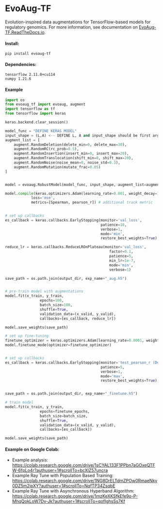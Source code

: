 # EvoAug-TF
Evolution-inspired data augmentations for TensorFlow-based models for regulatory genomics. For more information, see documentation on [EvoAug-TF.ReadTheDocs.io](https://evoaug-tf.readthedocs.io/en/latest/index.html).

#### Install:

```
pip install evoaug-tf
```


#### Dependencies:

```
tensorflow 2.11.0+cu114
numpy 1.21.6
```

#### Example

```python
import os
from evoaug_tf import evoaug, augment
import tensorflow as tf
from tensorflow import keras

keras.backend.clear_session()

model_func = "DEFINE KERAS MODEL"
input_shape = (L,A) <-- DEFINE L, A and input_shape should be first arguments to model_func (eg. model = model_func(input_shape))
augment_list = [
    augment.RandomDeletion(delete_min=0, delete_max=30),
    augment.RandomRC(rc_prob=0.5),
    augment.RandomInsertion(insert_min=0, insert_max=20),
    augment.RandomTranslocation(shift_min=0, shift_max=20),
    augment.RandomNoise(noise_mean=0, noise_std=0.3),
    augment.RandomMutation(mutate_frac=0.05)
]


model = evoaug.RobustModel(model_func, input_shape, augment_list=augment_list, max_augs_per_seq=1, hard_aug=True)

model.compile(keras.optimizers.Adam(learning_rate=0.001, weight_decay=1e-6), #weight_decay
            loss='mse',
            metrics=[Spearman, pearson_r]) # additional track metric
            

# set up callbacks
es_callback = keras.callbacks.EarlyStopping(monitor='val_loss',
                                            patience=10,
                                            verbose=1,
                                            mode='min',
                                            restore_best_weights=True)

reduce_lr = keras.callbacks.ReduceLROnPlateau(monitor='val_loss',
                                                factor=0.1,
                                                patience=5, 
                                                min_lr=1e-7,
                                                mode='min',
                                                verbose=1)

save_path = os.path.join(output_dir, exp_name+"_aug.h5")


# pre-train model with augmentations
model.fit(x_train, y_train,
                epochs=100,
                batch_size=100,
                shuffle=True,
                validation_data=(x_valid, y_valid),
                callbacks=[es_callback, reduce_lr])

model.save_weights(save_path)

# set up fine-tuning
finetune_optimizer = keras.optimizers.Adam(learning_rate=0.0001, weight_decay=1e-6)
model.finetune_mode(optimizer=finetune_optimizer)


# set up callbacks
es_callback = keras.callbacks.EarlyStopping(monitor='test_pearson_r (Dev)',
                                            patience=5,
                                            verbose=1,
                                            mode='max',
                                            restore_best_weights=True)


save_path = os.path.join(output_dir, exp_name+"_finetune.h5")

# train model
model.fit(x_train, y_train,
                epochs=finetune_epochs,
                batch_size=batch_size,
                shuffle=True,
                validation_data=(x_valid, y_valid),
                callbacks=[es_callback])

model.save_weights(save_path)
```

#### Example on Google Colab:

- Example analysis: https://colab.research.google.com/drive/1sCYAL133F1PPbn7aGOxeQTFW-6fpLo4r?authuser=1#scrollTo=bcXlZ57uncra
- Example Ray Tune with Population Based Training: https://colab.research.google.com/drive/1NG8DrELTdmZPOw0RmaeNky0DZ5m2jpXY?authuser=1#scrollTo=NqfTP34ZsqbE
- Example Ray Tune with Asynchronous Hyperband Algorithm: https://colab.research.google.com/drive/1mzKeXKSfkEfe9o-P-MhqQokLoW7Dv-Jk?authuser=1#scrollTo=qofIghsSs7Kf
